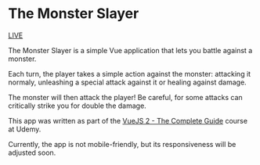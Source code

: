 # The Monster Slayer

[LIVE](https://felipevfa.github.io/vue-monster-slayer/)

The Monster Slayer is a simple Vue application that lets you battle against a monster. 

Each turn, the player takes a simple action against the monster: attacking it normaly, unleashing a special attack against it or healing against damage.

The monster will then attack the player! Be careful, for some attacks can critically strike you for double the damage.

This app was written as part of the [VueJS 2 - The Complete Guide](https://www.udemy.com/vuejs-2-the-complete-guide) course at Udemy. 

Currently, the app is not mobile-friendly, but its responsiveness will be adjusted soon.

